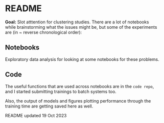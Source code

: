 # README

**Goal:** Slot atttention for clustering studies. There are a lot of notebooks while brainstorming what the issues might be, but some of the experiments are (in ~ reverse chronological order):

## Notebooks

Exploratory data analysis for looking at some notebooks for these problems.

## Code

The useful functions that are used across notebooks are in the `code repo`, and I started submitting trainings to batch systems too.

Also, the output of models and figures plotting performance through the training time are getting saved here as well.

README updated 19 Oct 2023
